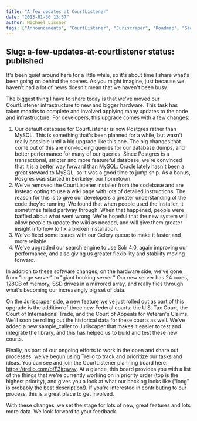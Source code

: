 ```yaml
---
title: "A few updates at CourtListener"
date: "2013-01-30 13:57"
author: Michael Lissner
tags: ["Announcements", "CourtListener", "Juriscraper", "Roadmap", "Search", "Technology"]
---
```

Slug: a-few-updates-at-courtlistener
status: published
---

It's been quiet around here for a little while, so it's about time I
share what's been going on behind the scenes. As you might imagine, just
because we haven't had a lot of news doesn't mean that we haven't been
busy.

The biggest thing I have to share today is that we've moved our
CourtListener infrastructure to new and bigger hardware. This task has
taken months to complete and involved applying many updates to the code
and infrastructure. For developers, this upgrade comes with a few
changes:

1.  Our default database for CourtListener is now Postgres rather than
    MySQL. This is something that's been planned for a while, but wasn't
    really possible until a big upgrade like this one. The big changes
    that come out of this are non-locking queries for our database
    dumps, and better performance for many of our queries. Since
    Postgres is a transactional, stricter and more featureful database,
    we're convinced that it is a better way forward than MySQL. Oracle
    lately hasn't been a great steward to MySQL, so it was a good time
    to jump ship. As a bonus, Posgres was started in Berkeley, our
    hometown.
2.  We've removed the CourtListener installer from the codebase and are
    instead opting to use a wiki page with lots of detailed
    instructions. The reason for this is to give our developers a
    greater understanding of the code they're running. We found that
    when people used the installer, it sometimes failed partway through.
    When that happened, people were baffled about what went wrong. We're
    hopeful that the new system will allow people to update the wiki as
    needed, and will give them greater insight into how to fix a broken
    installation.
3.  We've fixed some issues with our Celery queue to make it faster and
    more reliable.
4.  We've upgraded our search engine to use Solr 4.0, again improving
    our performance, and also giving us greater flexibility and
    stability moving forward.

In addition to these software changes, on the hardware side, we've gone
from "large server" to "giant honking server." Our new server has 24
cores, 128GB of memory, SSD drives in a mirrored array, and really flies
through what's becoming our increasingly big set of data.

On the Juriscraper side, a new feature we've just rolled out as part of
this upgrade is the addition of three new Federal courts: the U.S. Tax
Court, the Court of International Trade, and the Court of Appeals for
Veteran's Claims. We'll soon be rolling out the historical data for
these courts as well. We've added a new sample\_caller to Juriscaper
that makes it easier to test and integrate the library, and this has
helped us to build and test these new courts.

Finally, as part of our ongoing efforts to work in the open and share
out processes, we've begun using Trello to track and prioritize our
tasks and ideas. You can see and join the CourtListener planning board
here: https://trello.com/b/F3jrqway. At a glance, this board provides
you with a list of the things that we're currently working on in
priority order (top is the highest priority), and gives you a look at
what our backlog looks like ("long" is probably the best description!).
If you're interested in contributing to our process, this is a great
place to get involved.

With these changes, we set the stage for lots of new, great features and
lots more data. We look forward to your feedback.

